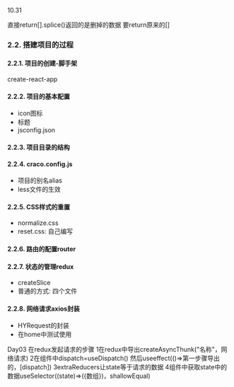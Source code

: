 10.31

直接return[].splice()返回的是删掉的数据
要return原来的[]






### 2.2. 搭建项目的过程

#### 2.2.1. 项目的创建-脚手架
create-react-app




#### 2.2.2. 项目的基本配置

* icon图标
* 标题
* jsconfig.json





#### 2.2.3. 项目目录的结构





#### 2.2.4. craco.config.js

* 项目的别名alias
* less文件的生效







#### 2.2.5. CSS样式的重置

* normalize.css
* reset.css: 自己编写







#### 2.2.6. 路由的配置router





#### 2.2.7. 状态的管理redux

* createSlice
* 普通的方式: 四个文件





#### 2.2.8. 网络请求axios封装

* HYRequest的封装
* 在home中测试使用



Day03
在redux发起请求的步骤
1在redux中导出createAsyncThunk("名称"，网络请求)
2在组件中dispatch=useDispatch()  然后useeffect(()=>第一步骤导出的，[dispatch])
3extraReducers让state等于请求的数据
4组件中获取state中的数据useSelector((state)=>({数组})，shallowEqual)